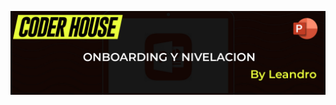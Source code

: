 [![Presentación](https://github.com/dawoork/Clases/blob/main/Images/Onboarding-y-Nivelacion.jpg)](https://docs.google.com/presentation/d/1vVR9EUBs1PH2_s8HQ6IAIv0LXppqXuym/edit?usp=drive_link&ouid=114807045256561798882&rtpof=true&sd=true)
